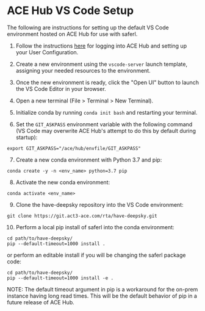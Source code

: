# ACE Hub VS Code Setup

The following are instructions for setting up the default
VS Code environment hosted on ACE Hub for use with saferl.

1. Follow the instructions [here](acehub_quickstart.md) for logging
into ACE Hub and setting up your User Configuration. 
   
2. Create a new environment using the ```vscode-server``` launch
template, assigning your needed resources to the environment.
   
3. Once the new environment is ready, click the "Open UI" button to
launch the VS Code Editor in your browser.
   
4. Open a new terminal (File > Terminal > New Terminal).

5. Initialize conda by running ```conda init bash``` and restarting
   your terminal.
   
6. Set the ```GIT_ASKPASS``` environment variable with the
following command (VS Code may overwrite ACE Hub's attempt to do
   this by default during startup):
   
```shell
export GIT_ASKPASS="/ace/hub/envfile/GIT_ASKPASS" 
```
   
7. Create a new conda environment with Python 3.7 and pip:

```shell
conda create -y -n <env_name> python=3.7 pip
```

8. Activate the new conda environment:

```shell
conda activate <env_name>
```

9. Clone the have-deepsky repository into the VS Code environment:

```shell
git clone https://git.act3-ace.com/rta/have-deepsky.git
```

10. Perform a local pip install of saferl into the conda environment:

```shell
cd path/to/have-deepsky/
pip --default-timeout=1000 install .
```

or perform an editable install if you will be changing the saferl
package code:

```shell
cd path/to/have-deepsky/
pip --default-timeout=1000 install -e .
```

NOTE: The default timeout argument in pip is a workaround for
the on-prem instance having long read times. This will be the default
behavior of pip in a future release of ACE Hub.

